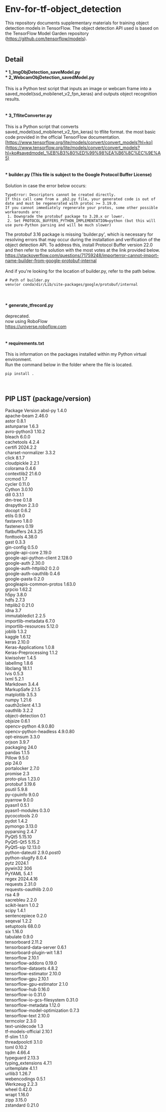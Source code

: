 # Env-for-tf-object_detection

This repository documents supplementary materials for training object detection models in TensorFlow. The object detection API used is based on the TensorFlow Model Garden repository (https://github.com/tensorflow/models).<br><br>

## Detail

#### * 1_ImgObjDetection_saveModel.py <br> * 2_WebcamObjDetection_savedModel.py
This is a Python test script that inputs an image or webcam frame into a saved_model(ssd_mobilenet_v2_fpn_keras) and outputs object recognition results. <br><br>

#### * 3_TfliteConverter.py
This is a Python script that converts saved_model(ssd_mobilenet_v2_fpn_keras) to tflite format. the most basic code provided in the official TensorFlow documentation.<br>
[https://www.tensorflow.org/lite/models/convert/convert_models?hl=ko](https://www.tensorflow.org/lite/models/convert/convert_models?hl=ko#savedmodel_%EB%B3%80%ED%99%98%EA%B6%8C%EC%9E%A5)
<br><br>

#### * builder.py **(This file is subject to the Google Protocol Buffer License)**<br>
Solution in case the error below occurs:
```
TypeError: Descriptors cannot be created directly.
If this call came from a _pb2.py file, your generated code is out of date and must be regenerated with protoc >= 3.19.0.
If you cannot immediately regenerate your protos, some other possible workarounds are:
 1. Downgrade the protobuf package to 3.20.x or lower.
 2. Set PROTOCOL_BUFFERS_PYTHON_IMPLEMENTATION=python (but this will use pure-Python parsing and will be much slower)
```
The protobuf 3.16 package is missing 'builder.py', which is necessary for resolving errors that may occur during the installation and verification of the object detection API. To address this, install Protocol Buffer version 22.0 and then refer to the solution with the most votes at the link provided below.
https://stackoverflow.com/questions/71759248/importerror-cannot-import-name-builder-from-google-protobuf-internal<br><br>
And if you're looking for the location of builder.py, refer to the path below.
```
# Path of builder.py
venv(or conda)dir/Lib/site-packages/google/protobuf/internal
```
<br>

#### * generate_tfrecord.py 
deprecated.
<br>now using RoboFlow<br>
https://universe.roboflow.com<br><br>

#### * requirements.txt 
This is information on the packages installed within my Python virtual environment.<br>
Run the command below in the folder where the file is located.
```
pip install .
```
<br>


## PIP LIST (package/version)
Package                       Version
absl-py                       1.4.0<br>
apache-beam                   2.46.0<br>
astor                         0.8.1<br>
astunparse                    1.6.3<br>
avro-python3                  1.10.2<br>
bleach                        6.0.0<br>
cachetools                    4.2.4<br>
certifi                       2024.2.2<br>
charset-normalizer            3.3.2<br>
click                         8.1.7<br>
cloudpickle                   2.2.1<br>
colorama                      0.4.6<br>
contextlib2                   21.6.0<br>
crcmod                        1.7<br>
cycler                        0.11.0<br>
Cython                        3.0.10<br>
dill                          0.3.1.1<br>
dm-tree                       0.1.8<br>
dnspython                     2.3.0<br>
docopt                        0.6.2<br>
etils                         0.9.0<br>
fastavro                      1.8.0<br>
fasteners                     0.19<br>
flatbuffers                   24.3.25<br>
fonttools                     4.38.0<br>
gast                          0.3.3<br>
gin-config                    0.5.0<br>
google-api-core               2.19.0<br>
google-api-python-client      2.128.0<br>
google-auth                   2.30.0<br>
google-auth-httplib2          0.2.0<br>
google-auth-oauthlib          0.4.6<br>
google-pasta                  0.2.0<br>
googleapis-common-protos      1.63.0<br>
grpcio                        1.62.2<br>
h5py                          3.8.0<br>
hdfs                          2.7.3<br>
httplib2                      0.21.0<br>
idna                          3.7<br>
immutabledict                 2.2.5<br>
importlib-metadata            6.7.0<br>
importlib-resources           5.12.0<br>
joblib                        1.3.2<br>
kaggle                        1.6.12<br>
keras                         2.10.0<br>
Keras-Applications            1.0.8<br>
Keras-Preprocessing           1.1.2<br>
kiwisolver                    1.4.5<br>
labelImg                      1.8.6<br>
libclang                      18.1.1<br>
lvis                          0.5.3<br>
lxml                          5.2.1<br>
Markdown                      3.4.4<br>
MarkupSafe                    2.1.5<br>
matplotlib                    3.5.3<br>
numpy                         1.21.6<br>
oauth2client                  4.1.3<br>
oauthlib                      3.2.2<br>
object-detection              0.1<br>
objsize                       0.6.1<br>
opencv-python                 4.9.0.80<br>
opencv-python-headless        4.9.0.80<br>
opt-einsum                    3.3.0<br>
orjson                        3.9.7<br>
packaging                     24.0<br>
pandas                        1.1.5<br>
Pillow                        9.5.0<br>
pip                           24.0<br>
portalocker                   2.7.0<br>
promise                       2.3<br>
proto-plus                    1.23.0<br>
protobuf                      3.19.6<br>
psutil                        5.9.8<br>
py-cpuinfo                    9.0.0<br>
pyarrow                       9.0.0<br>
pyasn1                        0.5.1<br>
pyasn1-modules                0.3.0<br>
pycocotools                   2.0<br>
pydot                         1.4.2<br>
pymongo                       3.13.0<br>
pyparsing                     2.4.7<br>
PyQt5                         5.15.10<br>
PyQt5-Qt5                     5.15.2<br>
PyQt5-sip                     12.13.0<br>
python-dateutil               2.9.0.post0<br>
python-slugify                8.0.4<br>
pytz                          2024.1<br>
pywin32                       306<br>
PyYAML                        5.4.1<br>
regex                         2024.4.16<br>
requests                      2.31.0<br>
requests-oauthlib             2.0.0<br>
rsa                           4.9<br>
sacrebleu                     2.2.0<br>
scikit-learn                  1.0.2<br>
scipy                         1.4.1<br>
sentencepiece                 0.2.0<br>
seqeval                       1.2.2<br>
setuptools                    68.0.0<br>
six                           1.16.0<br>
tabulate                      0.9.0<br>
tensorboard                   2.11.2<br>
tensorboard-data-server       0.6.1<br>
tensorboard-plugin-wit        1.8.1<br>
tensorflow                    2.10.1<br>
tensorflow-addons             0.19.0<br>
tensorflow-datasets           4.8.2<br>
tensorflow-estimator          2.10.0<br>
tensorflow-gpu                2.10.1<br>
tensorflow-gpu-estimator      2.1.0<br>
tensorflow-hub                0.16.0<br>
tensorflow-io                 0.31.0<br>
tensorflow-io-gcs-filesystem  0.31.0<br>
tensorflow-metadata           1.12.0<br>
tensorflow-model-optimization 0.7.3<br>
tensorflow-text               2.10.0<br>
termcolor                     2.3.0<br>
text-unidecode                1.3<br>
tf-models-official            2.10.1<br>
tf-slim                       1.1.0<br>
threadpoolctl                 3.1.0<br>
toml                          0.10.2<br>
tqdm                          4.66.4<br>
typeguard                     2.13.3<br>
typing_extensions             4.7.1<br>
uritemplate                   4.1.1<br>
urllib3                       1.26.7<br>
webencodings                  0.5.1<br>
Werkzeug                      2.2.3<br>
wheel                         0.42.0<br>
wrapt                         1.16.0<br>
zipp                          3.15.0<br>
zstandard                     0.21.0<br>
